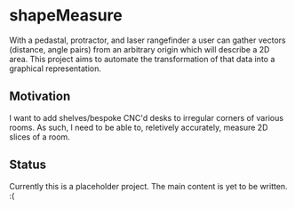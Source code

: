 # shapeMeasure #

With a pedastal, protractor, and laser rangefinder a user can gather vectors (distance, angle pairs) from an arbitrary origin which will describe a 2D area. This project aims to automate the transformation of that data into a graphical representation.

## Motivation ##

I want to add shelves/bespoke CNC'd desks to irregular corners of various rooms. As such, I need to be able to, reletively accurately, measure 2D slices of a room.

## Status ##

Currently this is a placeholder project. The main content is yet to be written. :(

